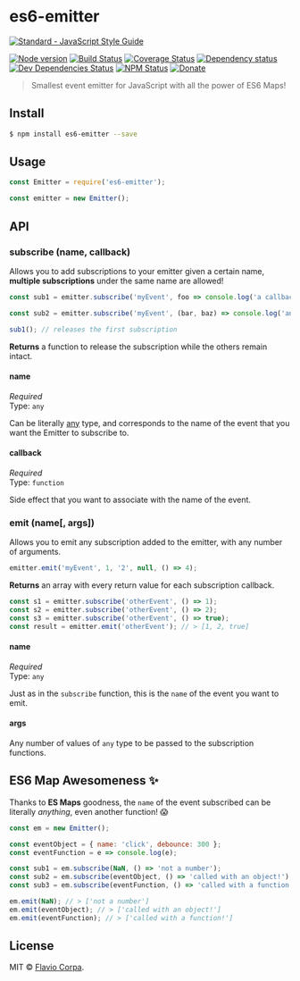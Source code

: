 # es6-emitter

[![Standard - JavaScript Style Guide](https://cdn.rawgit.com/feross/standard/master/badge.svg)](https://github.com/feross/standard)

[![Node version](https://img.shields.io/node/v/es6-emitter.svg?style=flat-square)](https://www.npmjs.org/package/es6-emitter)
[![Build Status](https://img.shields.io/travis/kutyel/es6-emitter/master.svg?style=flat-square)](https://travis-ci.org/kutyel/es6-emitter)
[![Coverage Status](https://img.shields.io/coveralls/kutyel/es6-emitter.svg?style=flat-square)](https://coveralls.io/github/kutyel/es6-emitter)
[![Dependency status](https://img.shields.io/david/kutyel/es6-emitter.svg?style=flat-square)](https://david-dm.org/kutyel/es6-emitter)
[![Dev Dependencies Status](https://img.shields.io/david/dev/kutyel/es6-emitter.svg?style=flat-square)](https://david-dm.org/kutyel/es6-emitter#info=devDependencies)
[![NPM Status](https://img.shields.io/npm/dm/es6-emitter.svg?style=flat-square)](https://www.npmjs.org/package/es6-emitter)
[![Donate](https://img.shields.io/badge/donate-paypal-blue.svg?style=flat-square)](https://paypal.me/flaviocorpa)

> Smallest event emitter for JavaScript with all the power of ES6 Maps!

## Install

```bash
$ npm install es6-emitter --save
```

## Usage

```javascript
const Emitter = require('es6-emitter');

const emitter = new Emitter();
```

## API

### subscribe (name, callback)

Allows you to add subscriptions to your emitter given a certain name, **multiple subscriptions** under the same name are allowed!

```js
const sub1 = emitter.subscribe('myEvent', foo => console.log('a callback!'));

const sub2 = emitter.subscribe('myEvent', (bar, baz) => console.log('another callback!'));

sub1(); // releases the first subscription
```

**Returns** a function to release the subscription while the others remain intact.

#### name

*Required*<br>
Type: `any`

Can be literally [any](https://developer.mozilla.org/en-US/docs/Web/JavaScript/Reference/Global_Objects/Map) type, and corresponds to the name of the event that you want the Emitter to subscribe to.

#### callback

*Required*<br>
Type: `function`

Side effect that you want to associate with the name of the event.

### emit (name[, args])

Allows you to emit any subscription added to the emitter, with any number of arguments.

```js
emitter.emit('myEvent', 1, '2', null, () => 4);
```

**Returns** an array with every return value for each subscription callback.

```js
const s1 = emitter.subscribe('otherEvent', () => 1);
const s2 = emitter.subscribe('otherEvent', () => 2);
const s3 = emitter.subscribe('otherEvent', () => true);
const result = emitter.emit('otherEvent'); // > [1, 2, true]
```

#### name

*Required*<br>
Type: `any`

Just as in the `subscribe` function, this is the `name` of the event you want to emit.

#### args

Any number of values of `any` type to be passed to the subscription functions.

## ES6 Map Awesomeness ✨

Thanks to **ES Maps** goodness, the `name` of the event subscribed can be literally *anything*, even another function! 😱

```js
const em = new Emitter();

const eventObject = { name: 'click', debounce: 300 };
const eventFunction = e => console.log(e);

const sub1 = em.subscribe(NaN, () => 'not a number');
const sub2 = em.subscribe(eventObject, () => 'called with an object!');
const sub3 = em.subscribe(eventFunction, () => 'called with a function!');

em.emit(NaN); // > ['not a number']
em.emit(eventObject); // > ['called with an object!']
em.emit(eventFunction); // > ['called with a function!']
```

## License

MIT © [Flavio Corpa](https://github.com/kutyel).
